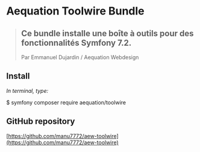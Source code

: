 # Aequation Toolwire Bundle

> Ce bundle installe une boîte à outils pour des fonctionnalités **Symfony 7.2**.
> -
> Par Emmanuel Dujardin / Aequation Webdesign

## Install

*In terminal, type:*

$ symfony composer require aequation/toolwire

## GitHub repository

[https://github.com/manu7772/aew-toolwire](https://github.com/manu7772/aew-toolwire)

